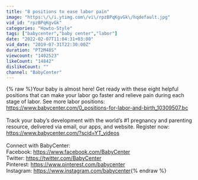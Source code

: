 ```yaml
---
title: "8 positions to ease labor pain"
image: "https:\/\/i.ytimg.com\/vi\/rpzBPqKgvGk\/hqdefault.jpg"
vid_id: "rpzBPqKgvGk"
categories: "Howto-Style"
tags: ["babycenter","baby center","labor"]
date: "2022-02-07T11:04:31+03:00"
vid_date: "2019-07-31T22:30:00Z"
duration: "PT2M48S"
viewcount: "1402523"
likeCount: "14842"
dislikeCount: ""
channel: "BabyCenter"
---
```

{% raw %}Your baby is almost here! Get ready with these eight helpful positions that can make your labor go faster and relieve pain during each stage of labor. See more labor positions: <a rel="nofollow" target="blank" href="https://www.babycenter.com/0_positions-for-labor-and-birth_10309507.bc">https://www.babycenter.com/0_positions-for-labor-and-birth_10309507.bc</a><br /><br />Track your baby’s development with the world’s #1 pregnancy and parenting resource, delivered via email, our apps, and website.  Register now: <a rel="nofollow" target="blank" href="https://www.babycenter.com/?scid=YT_videos">https://www.babycenter.com/?scid=YT_videos</a><br /><br />Connect with BabyCenter:<br />Facebook: <a rel="nofollow" target="blank" href="https://www.facebook.com/BabyCenter">https://www.facebook.com/BabyCenter</a><br />Twitter: <a rel="nofollow" target="blank" href="https://twitter.com/BabyCenter">https://twitter.com/BabyCenter</a><br />Pinterest: <a rel="nofollow" target="blank" href="https://www.pinterest.com/babycenter">https://www.pinterest.com/babycenter</a><br />Instagram: <a rel="nofollow" target="blank" href="https://www.instagram.com/babycenter">https://www.instagram.com/babycenter</a>{% endraw %}
